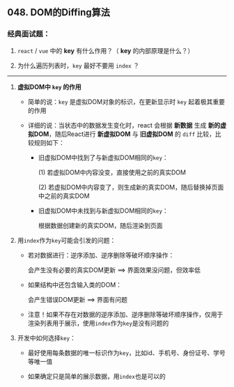 ## 048. DOM的Diffing算法

### 经典面试题：

1. `react` / `vue` 中的 **key** 有什么作用？（ **key** 的内部原理是什么？）

2. 为什么遍历列表时，`key` 最好不要用 `index` ？



---

1. **虚拟DOM中 `key` 的作用**
   
   - 简单的说：`key` 是虚拟DOM对象的标识，在更新显示时 `key` 起着极其重要的作用
   
   - 详细的说：当状态中的数据发生变化时，react 会根据 **新数据** 生成 **新的虚拟DOM**，随后React进行 **新虚拟DOM** 与 **旧虚拟DOM** 的 `diff` 比较，比较规则如下：
     
     - 旧虚拟DOM中找到了与新虚拟DOM相同的`key`：
       
       (1) 若虚拟DOM中内容没变，直接使用之前的真实DOM
       
       (2) 若虚拟DOM中内容变了，则生成新的真实DOM，随后替换掉页面中之前的真实DOM
     
     - 旧虚拟DOM中未找到与新虚拟DOM相同的`key`：
       
       根据数据创建新的真实DOM，随后渲染到页面

2. 用`index`作为`key`可能会引发的问题：
   
   - 若对数据进行：逆序添加、逆序删除等破坏顺序操作：
     
     会产生没有必要的真实DOM更新 ==> 界面效果没问题，但效率低
   
   - 如果结构中还包含输入类的DOM：
     
     会产生错误DOM更新 ==> 界面有问题
   
   - 注意！如果不存在对数据的逆序添加、逆序删除等破坏顺序操作，仅用于渲染列表用于展示，使用`index`作为`key`是没有问题的

3. 开发中如何选择`key`：
   
   - 最好使用每条数据的唯一标识作为`key`，比如id、手机号、身份证号、学号等唯一值
   
   - 如果确定只是简单的展示数据，用`index`也是可以的
